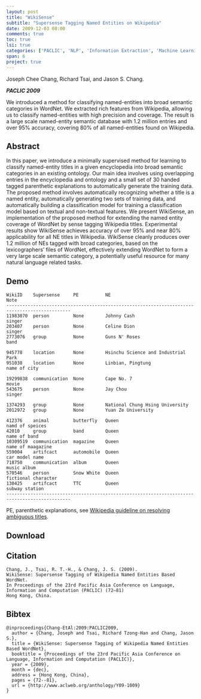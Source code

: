 ```yaml
---
layout: post
title: "WikiSense"
subtitle: "Supersense Tagging Named Entities on Wikipedia"
date: 2009-12-03 08:00
comments: true
toc: true
lsi: true
categories: ['PACLIC', 'NLP', 'Information Extraction', 'Machine Learning']
span: 6
project: true
---
```



Joseph Chee Chang, Richard Tsai, and Jason S. Chang.

***PACLIC 2009***


We introduced a method for classifying named-entities into broad semantic
categories in WordNet. We extracted rich features from Wikipedia, allowing us
to classify named-entities with high precision and coverage. The result is a
large scale named-entity semantic database with 1.2 million entries and over
95% accuracy, covering 80% of all named-entities found on Wikipedia.

<!--more-->

Abstract
----------------------
In this paper, we introduce a minimally supervised method for learning to
classify named-entity titles in a given encyclopedia into broad semantic
categories in an existing ontology. Our main idea involves using overlapping
entries in the encyclopedia and ontology and a small set of 30 handed tagged
parenthetic explanations to automatically generate the training data. The
proposed method involves automatically recognizing whether a title is a named
entity, automatically generating two sets of training data, and automatically
building a classification model for training a classification model based on
textual and non-textual features. We present WikiSense, an implementation of
the proposed method for extending the named entity coverage of WordNet by sense
tagging Wikipedia titles. Experimental results show WikiSense achieves accuracy
of over 95% and near 80% applicability for all NE titles in Wikipedia.
WikiSense cleanly produces over 1.2 million of NEs tagged with broad
categories, based on the lexicographers’ files of WordNet, effectively
extending WordNet to form a very large scale semantic category, a potentially
useful resource for many natural language related tasks.

Demo
----------------------

```
WikiID    Supersense     PE          NE                                   Note
----------------------------------------------------------------------------------------------
11983070  person         None        Johnny Cash                          singer
203407    person         None        Celine Dion                          singer
2773076   group          None        Guns N' Roses                        band

945778    location       None        Hsinchu Science and Industrial Park
951038    location       None        Linbian, Pingtung                    name of city

19299838  communication  None        Cape No. 7                           movie
543675    person         None        Jay Chou                             singer

1374293   group          None        National Chung Hsing University
2012972   group          None        Yuan Ze University

412376    animal         butterfly   Queen                                namd of speices
42010     group          band        Queen                                name of band
10309519  communication  magazine    Queen                                name of maagazine
559004    artifcact      automobile  Queen                                car model name
718750    communication  album       Queen                                music album
570546    person         Snow White  Queen                                fictional character
130425    artifcact      TTC         Queen                                subway station
----------------------------------------------------------------------------------------------
```

PE, parenthetic explanations, see <a href='http://en.wikipedia.org/wiki/Wikipedia:Disambiguation'>Wikipedia guideline on resolving ambiguous titles</a>.

Download
----------------------

Citation
----------------------

```
Chang, J., Tsai, R. T.-H., & Chang, J. S. (2009).
WikiSense: Supersense Tagging of Wikipedia Named Entities Based WordNet.
In Proceedings of the 23rd Pacific Asia Conference on Language, Information and Computation (PACLIC) (72–81)
Hong Kong, China. 
```

Bibtex
----------------------
```
@inproceedings{Chang-EtAl:2009:PACLIC2009,
  author = {Chang, Joseph and Tsai, Richard Tzong-Han and Chang, Jason S.},
  title = {WikiSense: Supersense Tagging of Wikipedia Named Entities Based WordNet},
  booktitle = {Proceedings of the 23rd Pacific Asia Conference on Language, Information and Computation (PACLIC)},
  year = {2009},
  month = {dec},
  address = {Hong Kong, China},
  pages = {72--81},
  url = {http://www.aclweb.org/anthology/Y09-1009}
}
```
